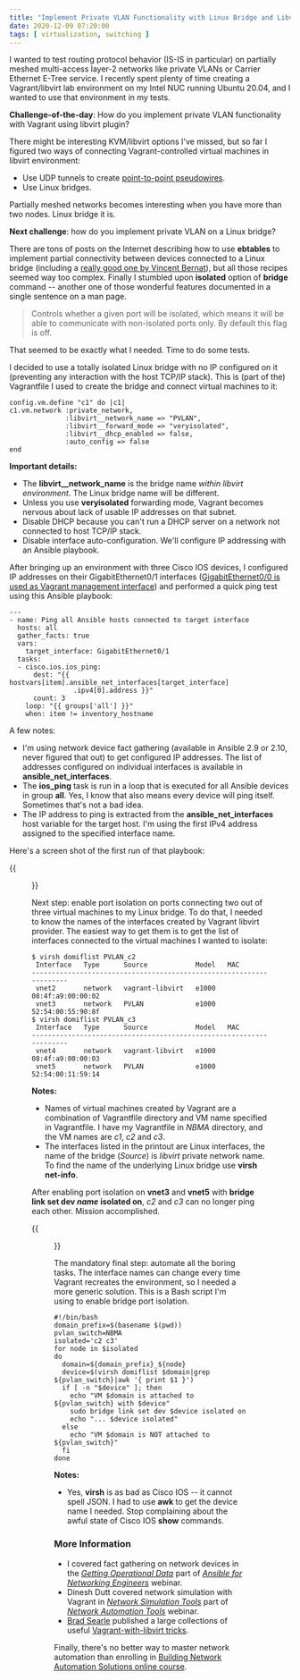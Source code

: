 ```yaml
---
title: "Implement Private VLAN Functionality with Linux Bridge and Libvirt"
date: 2020-12-09 07:20:00
tags: [ virtualization, switching ]
---
```

I wanted to test routing protocol behavior (IS-IS in particular) on partially meshed multi-access layer-2 networks like private VLANs or Carrier Ethernet E-Tree service. I recently spent plenty of time creating a Vagrant/libvirt lab environment on my Intel NUC running Ubuntu 20.04, and I wanted to use that environment in my tests.

**Challenge-of-the-day**: How do you implement private VLAN functionality with Vagrant using libvirt plugin?

There might be interesting KVM/libvirt options I've missed, but so far I figured two ways of connecting Vagrant-controlled virtual machines in libvirt environment:
<!--more-->
* Use UDP tunnels to create [point-to-point pseudowires](https://codingpackets.com/blog/pseudo-wires-with-vagrant-and-libvirt/).
* Use Linux bridges.

Partially meshed networks becomes interesting when you have more than two nodes. Linux bridge it is.

**Next challenge**: how do you implement private VLAN on a Linux bridge?

There are tons of posts on the Internet describing how to use **ebtables** to implement partial connectivity between devices connected to a Linux bridge (including a [really good one by Vincent Bernat](https://vincent.bernat.ch/en/blog/2017-linux-bridge-isolation)), but all those recipes seemed way too complex. Finally I stumbled upon **isolated** option of **bridge** command -- another one of those wonderful features documented in a single sentence on a man page.

> Controls whether a given port will be isolated, which means it will be able to communicate with non-isolated ports only. By default this flag is off.

That seemed to be exactly what I needed. Time to do some tests.

I decided to use a totally isolated Linux bridge with no IP configured on it (preventing any interaction with the host TCP/IP stack). This is (part of the) Vagrantfile I used to create the bridge and connect virtual machines to it:

```
config.vm.define "c1" do |c1|
c1.vm.network :private_network,
              :libvirt__network_name => "PVLAN",
              :libvirt__forward_mode => "veryisolated",
              :libvirt__dhcp_enabled => false,
              :auto_config => false
end
```

**Important details:**

* The **libvirt__network_name** is the bridge name *within libvirt environment*. The Linux bridge name will be different.
* Unless you use **veryisolated** forwarding mode, Vagrant becomes nervous about lack of usable IP addresses on that subnet.
* Disable DHCP because you can't run a DHCP server on a network not connected to host TCP/IP stack.
* Disable interface auto-configuration. We'll configure IP addressing with an Ansible playbook.

After bringing up an environment with three Cisco IOS devices, I configured IP addresses on their GigabitEthernet0/1 interfaces ([GigabitEthernet0/0 is used as Vagrant management interface](https://codingpackets.com/blog/cisco-iosv-vagrant-libvirt-box-install/)) and performed a quick ping test using this Ansible playbook:

```
---
- name: Ping all Ansible hosts connected to target interface
  hosts: all
  gather_facts: true
  vars:
    target_interface: GigabitEthernet0/1
  tasks:
  - cisco.ios.ios_ping:
      dest: "{{ hostvars[item].ansible_net_interfaces[target_interface]
                .ipv4[0].address }}"
      count: 3
    loop: "{{ groups['all'] }}"
    when: item != inventory_hostname
```

A few notes:

* I'm using network device fact gathering (available in Ansible 2.9 or 2.10, never figured that out) to get configured IP addresses. The list of addresses configured on individual interfaces is available in **ansible_net_interfaces**.
* The **ios_ping** task is run in a loop that is executed for all Ansible devices in group **all**. Yes, I know that also means every device will ping itself. Sometimes that's not a bad idea.
* The IP address to ping is extracted from the **ansible_net_interfaces** host variable for the target host. I'm using the first IPv4 address assigned to the specified interface name.

Here's a screen shot of the first run of that playbook:

{{<figure src="/2020/12/pvlan-ping-1.png" caption="Pings work. Life is good.">}}

Next step: enable port isolation on ports connecting two out of three virtual machines to my Linux bridge. To do that, I needed to know the names of the interfaces created by Vagrant libvirt provider. The easiest way to get them is to get the list of interfaces connected to the virtual machines I wanted to isolate:

```
$ virsh domiflist PVLAN_c2
 Interface   Type      Source            Model   MAC
--------------------------------------------------------------------
 vnet2       network   vagrant-libvirt   e1000   08:4f:a9:00:00:02
 vnet3       network   PVLAN             e1000   52:54:00:55:90:8f
$ virsh domiflist PVLAN_c3
 Interface   Type      Source            Model   MAC
--------------------------------------------------------------------
 vnet4       network   vagrant-libvirt   e1000   08:4f:a9:00:00:03
 vnet5       network   PVLAN             e1000   52:54:00:11:59:14
```

**Notes:**

* Names of virtual machines created by Vagrant are a combination of Vagrantfile directory and VM name specified in Vagrantfile. I have my Vagrantfile in *NBMA* directory, and the VM names are *c1*, *c2* and *c3*.
* The interfaces listed in the printout are Linux interfaces, the name of the bridge (*Source*) is *libvirt* private network name. To find the name of the underlying Linux bridge use **virsh net-info**.

After enabling port isolation on **vnet3** and **vnet5** with **bridge link set dev *name* isolated on**, *c2* and *c3* can no longer ping each other. Mission accomplished.

{{<figure src="/2020/12/pvlan-ping-failed.png" caption="C2 and C3 can no longer ping each other">}}

The mandatory final step: automate all the boring tasks. The interface names can change every time Vagrant recreates the environment, so I needed a more generic solution. This is a Bash script I'm using to enable bridge port isolation.

```
#!/bin/bash
domain_prefix=$(basename $(pwd))
pvlan_switch=NBMA
isolated='c2 c3'
for node in $isolated
do
  domain=${domain_prefix}_${node}
  device=$(virsh domiflist $domain|grep ${pvlan_switch}|awk '{ print $1 }')
  if [ -n "$device" ]; then
    echo "VM $domain is attached to ${pvlan_switch} with $device"
    sudo bridge link set dev $device isolated on
    echo "... $device isolated"
  else
    echo "VM $domain is NOT attached to ${pvlan_switch}"
  fi
done
```

**Notes:**

* Yes, **virsh** is as bad as Cisco IOS -- it cannot spell JSON. I had to use **awk** to get the device name I needed. Stop complaining about the awful state of Cisco IOS **show** commands.

### More Information

* I covered fact gathering on network devices in the *[Getting Operational Data](https://my.ipspace.net/bin/list?id=Ansible#NET_DATA)* part of *[Ansible for Networking Engineers](https://www.ipspace.net/Ansible_for_Networking_Engineers)* webinar.
* Dinesh Dutt covered network simulation with Vagrant in [*Network Simulation Tools*](https://my.ipspace.net/bin/list?id=NetTools#SIMULATE) part of [*Network Automation Tools*](https://www.ipspace.net/Network_Automation_Tools) webinar.
* [Brad Searle](https://www.linkedin.com/in/bradleysearle/) published a large collections of useful [Vagrant-with-libvirt tricks](https://codingpackets.com/blog/tag/libvirt/).

Finally, there's no better way to master network automation than enrolling in [Building Network Automation Solutions online course](https://www.ipspace.net/Building_Network_Automation_Solutions).
